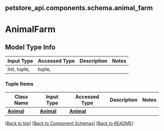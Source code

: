<a name="top"></a>
## petstore_api.components.schema.animal_farm
# AnimalFarm

## Model Type Info
Input Type | Accessed Type | Description | Notes
------------ | ------------- | ------------- | -------------
list, tuple,  | tuple,  |  | 

### Tuple Items
Class Name | Input Type | Accessed Type | Description | Notes
------------- | ------------- | ------------- | ------------- | -------------
[**Animal**](animal.Animal.md) | [**Animal**](animal.Animal.md) | [**Animal**](animal.Animal.md) |  | 

[[Back to top]](#top) [[Back to Component Schemas]](../../../README.md#Component-Schemas) [[Back to README]](../../../README.md)